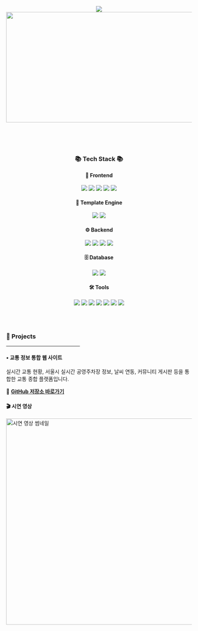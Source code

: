 <div align=center>
  <img src="https://capsule-render.vercel.app/api?type=waving&color=B897FF&height=300&section=header&text=DaHyeon's&nbsp;GitHub&fontSize=90" />
</div>

<div align=center>
  <a href="https://www.gitanimals.org/en_US?utm_medium=image&utm_source=dahyeon6433&utm_content=farm">
    <img
      src="https://render.gitanimals.org/farms/dahyeon6433"
      width="600"
      height="300"
    />
  </a>
</div>

<br><br><br>

<div align="center">
  <h3>📚 Tech Stack 📚</h3>
</div>

<div align="center">
  <h4>🎨 Frontend</h4>
  <img src="https://img.shields.io/badge/HTML5-E34F26?style=flat&logo=HTML5&logoColor=white" />
  <img src="https://img.shields.io/badge/CSS3-1572B6?style=flat&logo=CSS3&logoColor=white" />
  <img src="https://img.shields.io/badge/JavaScript-F7DF1E?style=flat&logo=JavaScript&logoColor=white" />
  <img src="https://img.shields.io/badge/Bootstrap-7952B3?style=flat&logo=Bootstrap&logoColor=white" />
  <img src="https://img.shields.io/badge/Font Awesome-339AF0?style=flat&logo=fontawesome&logoColor=white" />
</div>

<div align="center">
  <h4>🧩 Template Engine</h4>
  <img src="https://img.shields.io/badge/Thymeleaf-005F0F?style=flat&logo=Thymeleaf&logoColor=white" />
  <img src="https://img.shields.io/badge/JSP-007396?style=flat&logo=Java&logoColor=white" />
</div>

<div align="center">
  <h4>⚙️ Backend</h4>
  <img src="https://img.shields.io/badge/Java-007396?style=flat&logo=Java&logoColor=white" />
  <img src="https://img.shields.io/badge/Python-3776AB?style=flat&logo=Python&logoColor=white">
  <img src="https://img.shields.io/badge/springboot-6DB33F?style=flat&logo=springboot&logoColor=white">
  <img src="https://img.shields.io/badge/Lombok-%23FF5A00?style=flat&logo=java&logoColor=white" />
</div>

<div align="center">
  <h4>🗄️ Database</h4>
  <img src="https://img.shields.io/badge/MySQL-4479A1?style=flat&logo=MySQL&logoColor=white" />
  <img src="https://img.shields.io/badge/pymysql-3776AB?style=flat&logo=Python&logoColor=white" />
</div>

<div align="center">
  <h4>🛠 Tools</h4>
  <img src="https://img.shields.io/badge/Eclipse IDE-2C2255?style=flat&logo=EclipseIDE&logoColor=white" />
  <img src="https://img.shields.io/badge/Visual Studio Code-007ACC?style=flat&logo=VisualStudioCode&logoColor=white" />
  <img src="https://img.shields.io/badge/Tomcat-F8DC75?style=flat&logo=ApacheTomcat&logoColor=white" />
  <img src="https://img.shields.io/badge/Gradle-02303A?style=flat&logo=Gradle&logoColor=white" />
  <img src="https://img.shields.io/badge/.env-FBE122?style=flat&logo=dotenv&logoColor=black" />
  <img src="https://img.shields.io/badge/GitHub-181717?style=flat&logo=GitHub&logoColor=white" />
  <img src="https://img.shields.io/badge/Notion-000000?style=flat&logo=Notion&logoColor=white" />
</div>

<br><br>

<h3>🚀 Projects</h3>
<hr style="width: 200px; text-align: left; margin-left: 0;" />

<h4><strong>• 교통 정보 통합 웹 사이트</strong></h4>
<p>실시간 교통 현황, 서울시 실시간 공영주차장 정보, 날씨 연동, 커뮤니티 게시판 등을 통합한 교통 종합 플랫폼입니다.</p>

<p>
  🔗 <a href="https://github.com/Hoooouuuuu/trafficRoad.git" target="_blank"><strong>GitHub 저장소 바로가기</strong></a>
</p>

<h4>🎬 시연 영상</h4>
<a href="https://www.youtube.com/watch?v=XCrXzT-H2WQ" target="_blank">
  <img src="http://img.youtube.com/vi/XCrXzT-H2WQ/0.jpg" width="560" alt="시연 영상 썸네일" />
</a>

